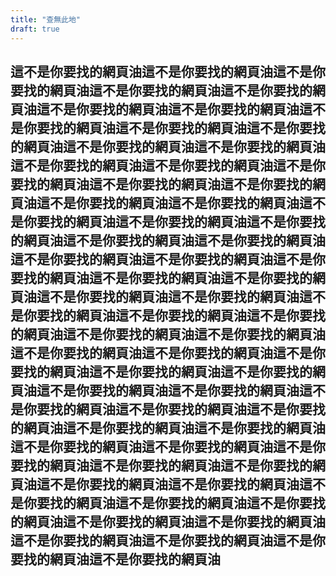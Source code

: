 ```yaml
---
title: "查無此地"
draft: true
---
```


## 這不是你要找的網頁油這不是你要找的網頁油這不是你要找的網頁油這不是你要找的網頁油這不是你要找的網頁油這不是你要找的網頁油這不是你要找的網頁油這不是你要找的網頁油這不是你要找的網頁油這不是你要找的網頁油這不是你要找的網頁油這不是你要找的網頁油這不是你要找的網頁油這不是你要找的網頁油這不是你要找的網頁油這不是你要找的網頁油這不是你要找的網頁油這不是你要找的網頁油這不是你要找的網頁油這不是你要找的網頁油這不是你要找的網頁油這不是你要找的網頁油這不是你要找的網頁油這不是你要找的網頁油這不是你要找的網頁油這不是你要找的網頁油這不是你要找的網頁油這不是你要找的網頁油這不是你要找的網頁油這不是你要找的網頁油這不是你要找的網頁油這不是你要找的網頁油這不是你要找的網頁油這不是你要找的網頁油這不是你要找的網頁油這不是你要找的網頁油這不是你要找的網頁油這不是你要找的網頁油這不是你要找的網頁油這不是你要找的網頁油這不是你要找的網頁油這不是你要找的網頁油這不是你要找的網頁油這不是你要找的網頁油這不是你要找的網頁油這不是你要找的網頁油這不是你要找的網頁油這不是你要找的網頁油這不是你要找的網頁油這不是你要找的網頁油這不是你要找的網頁油這不是你要找的網頁油這不是你要找的網頁油這不是你要找的網頁油這不是你要找的網頁油這不是你要找的網頁油這不是你要找的網頁油這不是你要找的網頁油這不是你要找的網頁油這不是你要找的網頁油這不是你要找的網頁油這不是你要找的網頁油這不是你要找的網頁油這不是你要找的網頁油
